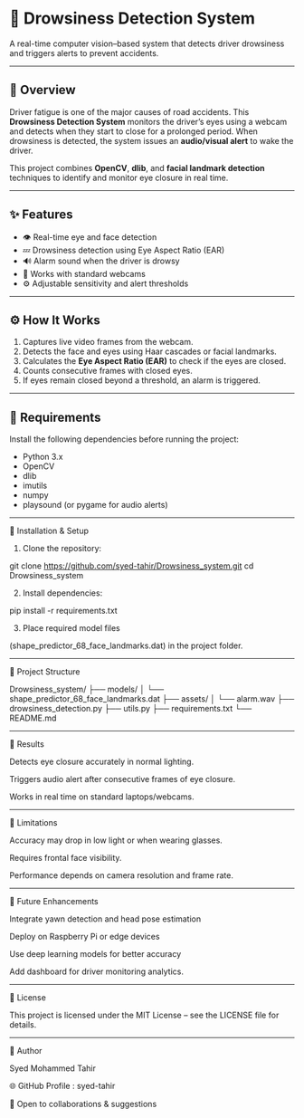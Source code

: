 # 🚗 Drowsiness Detection System

A real-time computer vision–based system that detects driver drowsiness and triggers alerts to prevent accidents.

---

## 🧠 Overview

Driver fatigue is one of the major causes of road accidents. This **Drowsiness Detection System** monitors the driver’s eyes using a webcam and detects when they start to close for a prolonged period. When drowsiness is detected, the system issues an **audio/visual alert** to wake the driver.

This project combines **OpenCV**, **dlib**, and **facial landmark detection** techniques to identify and monitor eye closure in real time.

---

## ✨ Features

- 👁️ Real-time eye and face detection  
- 💤 Drowsiness detection using Eye Aspect Ratio (EAR)  
- 🔊 Alarm sound when the driver is drowsy  
- 📸 Works with standard webcams  
- ⚙️ Adjustable sensitivity and alert thresholds  

---

## ⚙️ How It Works

1. Captures live video frames from the webcam.  
2. Detects the face and eyes using Haar cascades or facial landmarks.  
3. Calculates the **Eye Aspect Ratio (EAR)** to check if the eyes are closed.  
4. Counts consecutive frames with closed eyes.  
5. If eyes remain closed beyond a threshold, an alarm is triggered.  

---

## 🧩 Requirements

Install the following dependencies before running the project:

- Python 3.x  
- OpenCV  
- dlib  
- imutils  
- numpy  
- playsound (or pygame for audio alerts)

---

🚀 Installation & Setup

1. Clone the repository:

git clone https://github.com/syed-tahir/Drowsiness_system.git
cd Drowsiness_system

2. Install dependencies:

pip install -r requirements.txt

3. Place required model files

(shape_predictor_68_face_landmarks.dat) in the project folder.

---

📂 Project Structure

Drowsiness_system/
├── models/
│   └── shape_predictor_68_face_landmarks.dat
├── assets/
│   └── alarm.wav
├── drowsiness_detection.py
├── utils.py
├── requirements.txt
└── README.md


---

🧪 Results

Detects eye closure accurately in normal lighting.

Triggers audio alert after consecutive frames of eye closure.

Works in real time on standard laptops/webcams.

---

🚧 Limitations

Accuracy may drop in low light or when wearing glasses.

Requires frontal face visibility.

Performance depends on camera resolution and frame rate.

---

🔮 Future Enhancements

Integrate yawn detection and head pose estimation

Deploy on Raspberry Pi or edge devices

Use deep learning models for better accuracy

Add dashboard for driver monitoring analytics.

---

📜 License

This project is licensed under the MIT License – see the LICENSE file for details.


---

👤 Author

Syed Mohammed Tahir

🌐 GitHub Profile : syed-tahir

💬 Open to collaborations & suggestions
